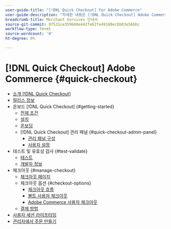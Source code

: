 ```yaml
---
user-guide-title: "[!DNL Quick Checkout] for Adobe Commerce"
user-guide-description: "자세한 내용은 [!DNL Quick Checkout] Adobe Commerce 인스턴스 및 확장을 성공적으로 온보드 및 설정하는 방법을 활용할 수 있습니다."
breadcrumb-title: Merchant Services 안내서
source-git-commit: 9f531ce359680e442fe62fe49169ecbb03e56bbc
workflow-type: tm+mt
source-wordcount: '0'
ht-degree: 0%

---
```



# [!DNL Quick Checkout] Adobe Commerce {#quick-checkout}

- [소개 [!DNL Quick Checkout]](overview.md)
- [릴리스 정보](release-notes.md)
- 온보드 [!DNL Quick Checkout] {#getting-started}
   - [전제 조건](prerequisites.md)
   - [설치](install.md)
   - [온보딩](onboarding.md)
   - [!DNL Quick Checkout] 관리 패널 {#quick-checkout-admin-panel}
      - [관리 패널 구성](admin-panel.md)
      - [사용자 설정](user-roles-setup.md)
- 테스트 및 유효성 검사 {#test-validate}
   - [테스트](testing.md)
   - [개발자 정보](developer.md)
- 체크아웃 {#manage-checkout}
   - [체크아웃 페이지](checkout-page.md)
   - 체크아웃 옵션 {#checkout-options}
      - [체크아웃 흐름](checkout-flow.md)
      - [볼트 사용자 체크아웃](checkout-bolt.md)
      - [Adobe Commerce 사용자 체크아웃](checkout-adobe-commerce.md)
   - [결제 방법](payment-methods.md)
- [사용자 세션 라이프타임](user-session-lifetime.md)
- [관리자에서 주문 만들기](create-order-admin.md)
